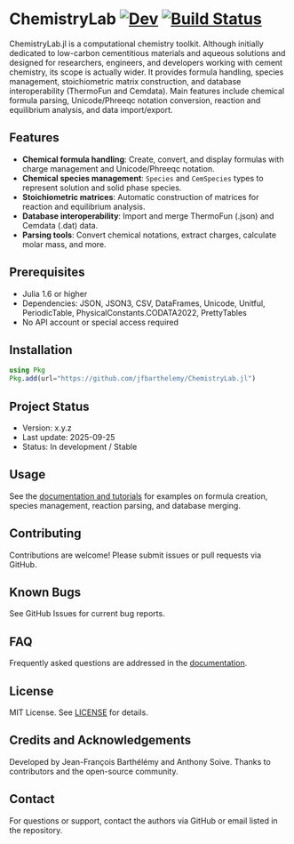 # ChemistryLab [![Dev](https://img.shields.io/badge/docs-dev-blue.svg)](https://jfbarthelemy.github.io/ChemistryLab.jl/dev/) [![Build Status](https://github.com/jfbarthelemy/ChemistryLab.jl/actions/workflows/CI.yml/badge.svg?branch=main)](https://github.com/jfbarthelemy/ChemistryLab.jl/actions/workflows/CI.yml?query=branch%3Amain)
<!-- [![Stable](https://img.shields.io/badge/docs-stable-blue.svg)](https://jfbarthelemy.github.io/ChemistryLab.jl/stable/)  -->

ChemistryLab.jl is a computational chemistry toolkit. Although initially dedicated to low-carbon cementitious materials and aqueous solutions and designed for researchers, engineers, and developers working with cement chemistry, its scope is actually wider. It provides formula handling, species management, stoichiometric matrix construction, and database interoperability (ThermoFun and Cemdata). Main features include chemical formula parsing, Unicode/Phreeqc notation conversion, reaction and equilibrium analysis, and data import/export.

<!-- ## Table of Contents

- [Installation](#installation)
- [Usage](#usage)
- [Prerequisites](#prerequisites)
- [Contributing](#contributing)
- [Known Bugs](#known-bugs)
- [FAQ](#faq)
- [License](#license)
- [Credits and Acknowledgements](#credits-and-acknowledgements)
- [Contact](#contact) -->

## Features

- **Chemical formula handling**: Create, convert, and display formulas with charge management and Unicode/Phreeqc notation.
- **Chemical species management**: `Species` and `CemSpecies` types to represent solution and solid phase species.
- **Stoichiometric matrices**: Automatic construction of matrices for reaction and equilibrium analysis.
- **Database interoperability**: Import and merge ThermoFun (.json) and Cemdata (.dat) data.
- **Parsing tools**: Convert chemical notations, extract charges, calculate molar mass, and more.

## Prerequisites

- Julia 1.6 or higher
- Dependencies: JSON, JSON3, CSV, DataFrames, Unicode, Unitful, PeriodicTable, PhysicalConstants.CODATA2022, PrettyTables
- No API account or special access required 

## Installation

```julia
using Pkg
Pkg.add(url="https://github.com/jfbarthelemy/ChemistryLab.jl")
```

## Project Status

- Version: x.y.z
- Last update: 2025-09-25
- Status: In development / Stable

## Usage

See the [documentation and tutorials](https://jfbarthelemy.github.io/ChemistryLab.jl/dev/
) for examples on formula creation, species management, reaction parsing, and database merging.

## Contributing

Contributions are welcome! Please submit issues or pull requests via GitHub.

## Known Bugs
See GitHub Issues for current bug reports.

## FAQ

Frequently asked questions are addressed in the [documentation](https://jfbarthelemy.github.io/ChemistryLab.jl/dev/).

## License

MIT License. See [LICENSE](LICENSE) for details.

## Credits and Acknowledgements

Developed by Jean-François Barthélémy and Anthony Soive. Thanks to contributors and the open-source community.

## Contact

For questions or support, contact the authors via GitHub or email listed in the repository.